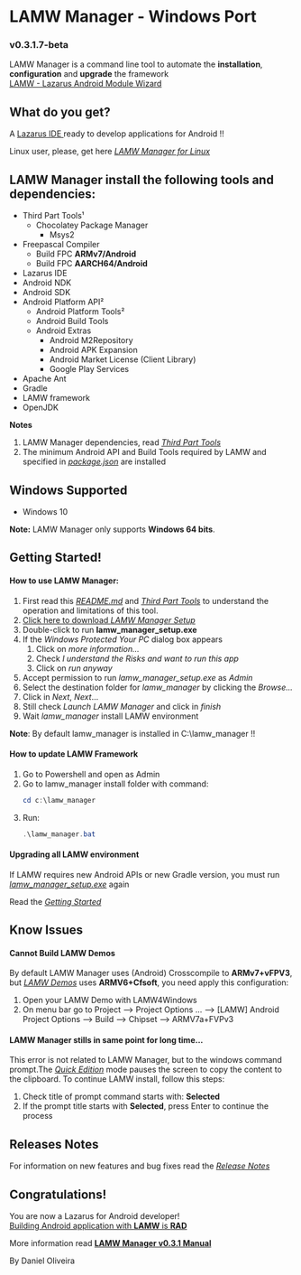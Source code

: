 <head>
  <meta name="robots" content="noindex">
 </head>

LAMW Manager - Windows Port
===

### v0.3.1.7-beta ###

LAMW Manager is a command line tool to automate the **installation**, **configuration** and **upgrade** the framework<br/>[LAMW - Lazarus Android Module Wizard](https://github.com/jmpessoa/lazandroidmodulewizard)

What do you get?
---
A [Lazarus IDE ](http://www.lazarus-ide.org) ready to develop applications for Android !!

Linux user, please, get here [*LAMW Manager for Linux*](https://github.com/dosza/LAMWManager-linux)

LAMW Manager install the following tools and dependencies:
---

+	Third Part Tools¹
	+	Chocolatey Package Manager
		+	Msys2
+	Freepascal Compiler
	+	Build FPC **ARMv7/Android**
	+	Build FPC **AARCH64/Android**
+	Lazarus IDE
+	Android NDK
+	Android SDK
+	Android Platform API²
	+	Android Platform Tools²
	+ 	Android Build Tools
	+	Android Extras
		+	Android M2Repository
		+	Android APK Expansion
		+	Android Market License (Client Library)
		+	Google Play Services
+	Apache Ant
+	Gradle
+	LAMW framework
+	OpenJDK

**Notes**
1. LAMW Manager dependencies, read [*Third Part Tools*](https://github.com/dosza/LAMWManager-win/blob/master/lamw_manager/docs/third_party.md)
2. The minimum Android API and Build Tools required by LAMW and specified in [*package.json*](https://github.com/jmpessoa/lazandroidmodulewizard/blob/master/package.json) are installed 

Windows Supported
---
+	Windows 10

**Note:** LAMW Manager only supports **Windows 64 bits**.

Getting Started!
---
#### How to use LAMW Manager: ####

1)	First read this [*README.md*](https://github.com/dosza/LAMWManager-win) and [*Third Part Tools*](https://github.com/dosza/LAMWManager-win/blob/master/lamw_manager/docs/third_party.md) to understand the operation and limitations of this tool.
2)	[Click here to download *LAMW Manager Setup* ](https://github.com/dosza/LAMWManager-win/releases/download/v0.3.1.7/lamw_manager_setup.exe) 
3)	Double-click to run **lamw_manager_setup.exe**
4)  If the *Windows Protected Your PC* dialog box appears
	1)	Click on *more information...*
	2)	Check *I understand the Risks and want to run this app*
	3)	Click on *run anyway* 
5)	Accept permission to run *lamw_manager_setup.exe* as *Admin*
6)  Select the destination folder for *lamw_manager* by clicking the *Browse...* 
7)	Click in *Next*, *Next*...
8)	Still check *Launch LAMW Manager* and click in *finish*
19) Wait *lamw_manager* install LAMW environment


**Note**: By default lamw_manager is installed in C:\lamw_manager !!


#### How to update LAMW Framework ####

1. Go to Powershell and open as Admin 
2. Go to lamw_manager install folder with command:
	```powershell
	cd c:\lamw_manager
	```
3. Run:
	```powershell
	.\lamw_manager.bat
	```
#### Upgrading all LAMW environment ####

If LAMW requires new Android APIs or new Gradle version, you must run [*lamw_manager_setup.exe*](https://github.com/dosza/LAMWManager-win/releases/download/v0.3.1.7/lamw_manager_setup.exe) again

Read the [*Getting Started*](#getting-started)


Know Issues
---

#### Cannot Build LAMW Demos ####

By default LAMW Manager uses (Android) Crosscompile to **ARMv7+vFPV3**, but [*LAMW Demos*](https://github.com/jmpessoa/lazandroidmodulewizard/tree/master/demos) uses **ARMV6+Cfsoft**, you need apply this configuration:
1.	Open your LAMW Demo with LAMW4Windows
2.	On menu bar go to Project --> Project Options ... --> [LAMW] Android Project Options --> Build --> Chipset --> ARMV7a+FVPv3

#### LAMW Manager stills in same point for long time... ####
This error is not related to LAMW Manager, but to the windows command prompt.The [*Quick Edition*](https://stackoverflow.com/questions/13599822/command-prompt-gets-stuck-and-continues-on-enter-key-press) mode pauses the screen to copy the content to the clipboard. To continue LAMW install, follow this steps:
1. Check title of prompt command starts with: **Selected**
2. If the prompt title starts with **Selected**, press Enter to continue the process 

Releases Notes
---
For information on new features and bug fixes read the [*Release Notes*](https://github.com/dosza/LAMWManager-win/tree/v0.3.x/lamw_manager/docs/releases_notes.md#v031-fixes-2023)

Congratulations!
---
You are now a Lazarus for Android developer!<br/>[Building Android application with **LAMW** is **RAD**](https://drive.google.com/open?id=1CeDDpuDfRwYrKpN7VHbossH6GfZUfqjm)<br/>

More information read [**LAMW Manager v0.3.1 Manual**](https://github.com/dosza/LAMWManager-win/blob/v0.3.x/lamw_manager/docs/man.md)

By Daniel Oliveira
